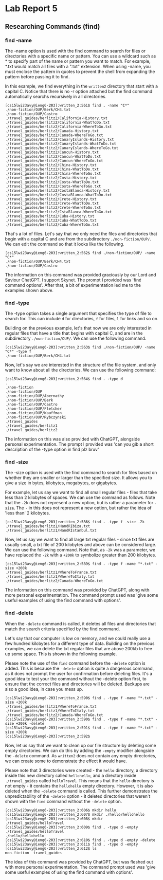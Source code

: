 # Lab Report 5
## Researching Commands (find)

### find -name

The -name option is used with the find command to search for files or directories with a specific name or pattern. You can use a wildcard such as * to specify part of the name or pattern you want to match. For example, \*.txt would match all files with a ".txt" extension. When using -name, you must enclose the pattern in quotes to prevent the shell from expanding the pattern before passing it to find.

In this example, we find everything in the `written2` directory that start with a capital C. Notice that there is no -r option attached but the find command automatically searchs recursively in all directories.

```
[cs15lwi23avy@ieng6-203]:written_2:561$ find . -name "C*"
./non-fiction/OUP/Berk/CH4.txt
./non-fiction/OUP/Castro
./travel_guides/berlitz2/California-History.txt
./travel_guides/berlitz2/California-WhatToDo.txt
./travel_guides/berlitz2/California-WhereToGo.txt
./travel_guides/berlitz2/Canada-History.txt
./travel_guides/berlitz2/Canada-WhereToGo.txt
./travel_guides/berlitz2/CanaryIslands-History.txt
./travel_guides/berlitz2/CanaryIslands-WhatToDo.txt
./travel_guides/berlitz2/CanaryIslands-WhereToGo.txt
./travel_guides/berlitz2/Cancun-History.txt
./travel_guides/berlitz2/Cancun-WhatToDo.txt
./travel_guides/berlitz2/Cancun-WhereToGo.txt
./travel_guides/berlitz2/China-History.txt
./travel_guides/berlitz2/China-WhatToDo.txt
./travel_guides/berlitz2/China-WhereToGo.txt
./travel_guides/berlitz2/Costa-History.txt
./travel_guides/berlitz2/Costa-WhatToDo.txt
./travel_guides/berlitz2/Costa-WhereToGo.txt
./travel_guides/berlitz2/CostaBlanca-History.txt
./travel_guides/berlitz2/CostaBlanca-WhatToDo.txt
./travel_guides/berlitz2/Crete-History.txt
./travel_guides/berlitz2/Crete-WhatToDo.txt
./travel_guides/berlitz2/Crete-WhereToGo.txt
./travel_guides/berlitz2/CstaBlanca-WhereToGo.txt
./travel_guides/berlitz2/Cuba-History.txt
./travel_guides/berlitz2/Cuba-WhatToDo.txt
./travel_guides/berlitz2/Cuba-WhereToGo.txt
```

That's a lot of files. Let's say that we only need the files and directories that begin with a capital C and are from the subdirectory `./non-fiction/OUP/`. We can edit the command so that it looks like the following.

```
[cs15lwi23avy@ieng6-203]:written_2:562$ find ./non-fiction/OUP/ -name "C*"
./non-fiction/OUP/Berk/CH4.txt
./non-fiction/OUP/Castro
```

The information on this command was provided graciously by our Lord and Saviour ChatGPT. I support Skynet. The prompt I provided was 'find command options'. After that, a bit of experimentation led me to the examples shown above.

### find -type

The -type option takes a single argument that specifies the type of file to search for. This can include `d` for directories, `f` for files, `l` for links and so on. 

Building on the previous example, let's that now we are only interested in regular files that have a title that begins with capital C, and are in the subdirectory `./non-fiction/OUP/`. We can use the following command.

```
[cs15lwi23avy@ieng6-203]:written_2:563$ find ./non-fiction/OUP/ -name "C*" -type f
./non-fiction/OUP/Berk/CH4.txt
```

Now, let's say we are interested in the structure of the file system, and only want to know about all the directories. We can use the following command:

```
[cs15lwi23avy@ieng6-203]:written_2:564$ find . -type d
.
./non-fiction
./non-fiction/OUP
./non-fiction/OUP/Abernathy
./non-fiction/OUP/Berk
./non-fiction/OUP/Castro
./non-fiction/OUP/Fletcher
./non-fiction/OUP/Kauffman
./non-fiction/OUP/Rybczynski
./travel_guides
./travel_guides/berlitz1
./travel_guides/berlitz2
```

The information on this was also provided with ChatGPT, alongside personal experimentation. The prompt I provided was 'can you gib a short description of the -type option in find plz bruv'

### find -size

The -size option is used with the find command to search for files based on whether they are smaller or larger than the specified size. It allows you to give a size in bytes, kilobytes, megabytes, or gigabytes.

For example, let us say we want to find all small regular files - files that take less than 2 kilobytes of spaces. We can use the command as follows. Note that the `-2k` does not represent a new option, but is rather a parameter for `-size`. The `-` in this does not represent a new option, but rather the idea of 'less than' 2 kilobytes.

```
[cs15lwi23avy@ieng6-203]:written_2:586$ find . -type f -size -2k
./travel_guides/berlitz1/HandRIbiza.txt
./travel_guides/berlitz1/HandRIstanbul.txt
```

Now, let us say we want to find all large txt regular files - since txt files are usually small, a txt file of 200 kilobytes and above can be considered large. We can use the following command. Note that, as `-2k` was a parameter, we have replaced the `-2k` with a `+200k` to symbolize greater than 200 kilobytes.

```
[cs15lwi23avy@ieng6-203]:written_2:589$ find . -type f -name "*.txt" -size +200k
./travel_guides/berlitz1/WhereToFrance.txt
./travel_guides/berlitz1/WhereToItaly.txt
./travel_guides/berlitz2/Canada-WhereToGo.txt
```

The information on this command was provided by ChatGPT, along with more personal experimentation. The command prompt used was 'give some useful examples of using the find command with options'.

### find -delete

When the `-delete` command is called, it deletes all files and directories that match the search criteria specified by the find command.

Let's say that our computer is low on memory, and we could really use a few hundred kilobytes for a different type of data. Building on the previous examples, we can delete the txt regular files that are above 200kb to free up some space. This is shown in the following example.

Please note the use of the `find` command before the `-delete` option is added. This is because the `-delete` option is quite a dangerous command, as it does not prompt the user for confirmation before deleting files. It's a good idea to test your the command without the -delete option first, to ensure that the correct files and directories will be deleted. Backups are also a good idea, in case you mess up.

```
[cs15lwi23avy@ieng6-203]:written_2:590$ find . -type f -name "*.txt" -size +200k
./travel_guides/berlitz1/WhereToFrance.txt
./travel_guides/berlitz1/WhereToItaly.txt
./travel_guides/berlitz2/Canada-WhereToGo.txt
[cs15lwi23avy@ieng6-203]:written_2:590$ find . -type f -name "*.txt" -size +200k -delete
[cs15lwi23avy@ieng6-203]:written_2:591$ find . -type f -name "*.txt" -size +200k
[cs15lwi23avy@ieng6-203]:written_2:592$
```

Now, let us say that we want to clean up our file structure by deleting some empty directories. We can do this by adding the `-empty` modifier alongside the `-delete` command. As `written2` does not contain any empty directories, we can create some to demonstrate the effect it would have.

Please note that 3 directories were created - the `hello` directory, a directory inside this new directory called `hellohello`, and a directory inside `./travel_guides` called `helloTravel`. This means that the `hello` directory is not empty - it contains the `hellohello` empty directory. However, it is also deleted when the `-delete` command is called. This further demonstrates the unpredictability of the `-delete` option - it deleted directories that weren't shown with the `find` command without the `-delete` option. 

```
[cs15lwi23avy@ieng6-203]:written_2:606$ mkdir hello
[cs15lwi23avy@ieng6-203]:written_2:607$ mkdir ./hello/hellohello
[cs15lwi23avy@ieng6-203]:written_2:608$ mkdir ./travel_guides/helloTravel
[cs15lwi23avy@ieng6-203]:written_2:609$ find . -type d -empty
./travel_guides/helloTravel
./hello/hellohello
[cs15lwi23avy@ieng6-203]:written_2:610$ find . -type d -empty -delete
[cs15lwi23avy@ieng6-203]:written_2:611$ find . -type d -empty
[cs15lwi23avy@ieng6-203]:written_2:612$ ls
non-fiction  travel_guides
```

The idea of this command was provided by ChatGPT, but was fleshed out with more personal experimentation. The command prompt used was 'give some useful examples of using the find command with options'.

